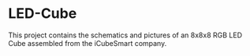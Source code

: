 # LED-Cube
This project contains the schematics and pictures of an 8x8x8 RGB LED Cube assembled from the iCubeSmart company. 
